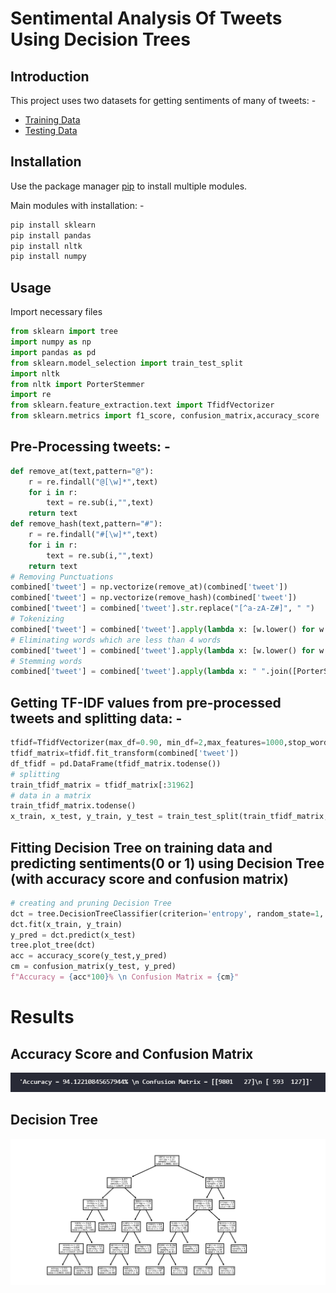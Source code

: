 # Sentimental Analysis Of Tweets Using Decision Trees
## Introduction
This project uses two datasets for getting sentiments of many of tweets: -
* [Training Data](https://raw.githubusercontent.com/dD2405/Twitter_Sentiment_Analysis/master/train.csv)
* [Testing Data](https://raw.githubusercontent.com/dD2405/Twitter_Sentiment_Analysis/master/test.csv)
## Installation

Use the package manager [pip](https://pip.pypa.io/en/stable/) to install multiple modules. 

Main modules with installation: -

```bash
pip install sklearn
pip install pandas
pip install nltk
pip install numpy
``` 
## Usage
Import necessary files
```python
from sklearn import tree
import numpy as np
import pandas as pd
from sklearn.model_selection import train_test_split
import nltk
from nltk import PorterStemmer
import re
from sklearn.feature_extraction.text import TfidfVectorizer
from sklearn.metrics import f1_score, confusion_matrix,accuracy_score
```
## Pre-Processing tweets: -
```python
def remove_at(text,pattern="@"):
    r = re.findall("@[\w]*",text)
    for i in r:
        text = re.sub(i,"",text)
    return text
def remove_hash(text,pattern="#"):
    r = re.findall("#[\w]*",text)
    for i in r:
        text = re.sub(i,"",text)
    return text
# Removing Punctuations
combined['tweet'] = np.vectorize(remove_at)(combined['tweet'])
combined['tweet'] = np.vectorize(remove_hash)(combined['tweet'])
combined['tweet'] = combined['tweet'].str.replace("[^a-zA-Z#]", " ")
# Tokenizing
combined['tweet'] = combined['tweet'].apply(lambda x: [w.lower() for w in x.split()])
# Eliminating words which are less than 4 words
combined['tweet'] = combined['tweet'].apply(lambda x: [w.lower() for w in x if len(w)>3])
# Stemming words
combined['tweet'] = combined['tweet'].apply(lambda x: " ".join([PorterStemmer().stem(w) for w in x]))
```
## Getting TF-IDF values from pre-processed tweets and splitting data: -
```python
tfidf=TfidfVectorizer(max_df=0.90, min_df=2,max_features=1000,stop_words='english')
tfidf_matrix=tfidf.fit_transform(combined['tweet'])
df_tfidf = pd.DataFrame(tfidf_matrix.todense())
# splitting
train_tfidf_matrix = tfidf_matrix[:31962]
# data in a matrix
train_tfidf_matrix.todense()
x_train, x_test, y_train, y_test = train_test_split(train_tfidf_matrix,train['label'],test_size=0.33,random_state=17)
```

## Fitting Decision Tree on training data and predicting sentiments(0 or 1) using Decision Tree (with accuracy score and confusion matrix)
```python
# creating and pruning Decision Tree
dct = tree.DecisionTreeClassifier(criterion='entropy', random_state=1, max_depth=5)
dct.fit(x_train, y_train)
y_pred = dct.predict(x_test)
tree.plot_tree(dct)
acc = accuracy_score(y_test,y_pred)
cm = confusion_matrix(y_test, y_pred)
f"Accuracy = {acc*100}% \n Confusion Matrix = {cm}"
```
# Results
## Accuracy Score and Confusion Matrix
![alt](https://github.com/yash722/Sentimental-Analysis-Of-Tweets-Using-Decision-Trees/blob/main/Acc_score_and_Conf.png)
## Decision Tree
![alt](https://github.com/yash722/Sentimental-Analysis-Of-Tweets-Using-Decision-Trees/blob/main/Dec_Tree.png)
